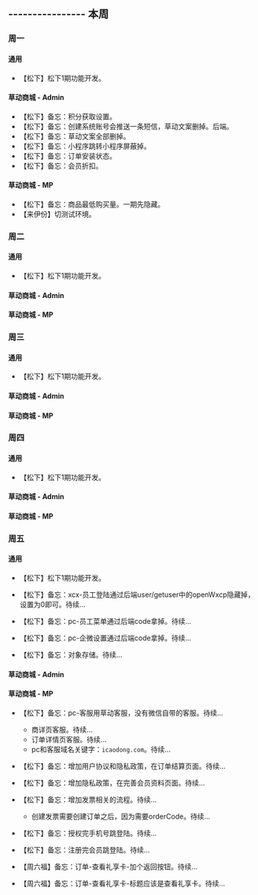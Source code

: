 ## ---------------- 本周

### 周一
#### 通用
* 【松下】松下1期功能开发。
#### 草动商城 - Admin
* 【松下】备忘：积分获取设置。
* 【松下】备忘：创建系统账号会推送一条短信，草动文案删掉。后端。
* 【松下】备忘：草动文案全部删掉。
* 【松下】备忘：小程序跳转小程序屏蔽掉。
* 【松下】备忘：订单安装状态。
* 【松下】备忘：会员折扣。
#### 草动商城 - MP
* 【松下】备忘：商品最低购买量。一期先隐藏。
* 【来伊份】切测试环境。

### 周二
#### 通用
* 【松下】松下1期功能开发。
#### 草动商城 - Admin
#### 草动商城 - MP

### 周三
#### 通用
* 【松下】松下1期功能开发。
#### 草动商城 - Admin
#### 草动商城 - MP

### 周四
#### 通用
* 【松下】松下1期功能开发。
#### 草动商城 - Admin
#### 草动商城 - MP

### 周五
#### 通用
* 【松下】松下1期功能开发。
* 【松下】备忘：xcx-员工登陆通过后端user/getuser中的openWxcp隐藏掉，设置为0即可。待续...
* 【松下】备忘：pc-员工菜单通过后端code拿掉。待续...
* 【松下】备忘：pc-企微设置通过后端code拿掉。待续...

* 【松下】备忘：对象存储。待续...
#### 草动商城 - Admin
#### 草动商城 - MP
* 【松下】备忘：pc-客服用草动客服，没有微信自带的客服。待续...
  - 商详页客服。待续...
  - 订单详情页客服。待续...
  - pc和客服域名关键字：`icaodong.com`。待续...
* 【松下】备忘：增加用户协议和隐私政策，在订单结算页面。待续...
* 【松下】备忘：增加隐私政策，在完善会员资料页面。待续...
* 【松下】备忘：增加发票相关的流程。待续...
  - 创建发票需要创建订单之后，因为需要orderCode。待续...

* 【松下】备忘：授权完手机号跳登陆。待续...
* 【松下】备忘：注册完会员跳登陆。待续...

* 【周六福】备忘：订单-查看礼享卡-加个返回按钮。待续...
* 【周六福】备忘：订单-查看礼享卡-标题应该是查看礼享卡。待续...
